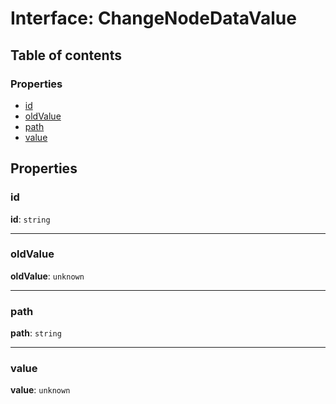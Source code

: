 # Interface: ChangeNodeDataValue

## Table of contents

### Properties

* [id](/auto-docs/free-history-plugin/interfaces/ChangeNodeDataValue.md#id)
* [oldValue](/auto-docs/free-history-plugin/interfaces/ChangeNodeDataValue.md#oldvalue)
* [path](/auto-docs/free-history-plugin/interfaces/ChangeNodeDataValue.md#path)
* [value](/auto-docs/free-history-plugin/interfaces/ChangeNodeDataValue.md#value)

## Properties

### id

**id**: `string`

***

### oldValue

**oldValue**: `unknown`

***

### path

**path**: `string`

***

### value

**value**: `unknown`
